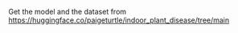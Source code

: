 Get the model and the dataset from
https://huggingface.co/paigeturtle/indoor_plant_disease/tree/main
